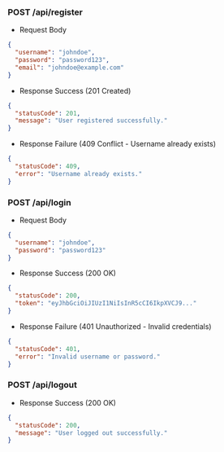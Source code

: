 ### POST /api/register
- Request Body
```json
{
  "username": "johndoe",
  "password": "password123",
  "email": "johndoe@example.com"
}
```

- Response Success (201 Created)
```json
{
  "statusCode": 201,
  "message": "User registered successfully."
}
```

- Response Failure (409 Conflict - Username already exists)
```json
{
  "statusCode": 409,
  "error": "Username already exists."
}
```

### POST /api/login
- Request Body
```json
{
  "username": "johndoe",
  "password": "password123"
}
```

- Response Success (200 OK)
```json
{
  "statusCode": 200,
  "token": "eyJhbGciOiJIUzI1NiIsInR5cCI6IkpXVCJ9..."
}
```

- Response Failure (401 Unauthorized - Invalid credentials)
```json
{
  "statusCode": 401,
  "error": "Invalid username or password."
}
```

### POST /api/logout
- Response Success (200 OK)
```json
{
  "statusCode": 200,
  "message": "User logged out successfully."
}
```